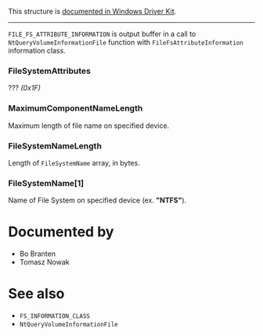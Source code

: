 This structure is [documented in Windows Driver Kit](https://learn.microsoft.com/en-us/windows-hardware/drivers/ddi/ntifs/ns-ntifs-_file_fs_attribute_information).

---

`FILE_FS_ATTRIBUTE_INFORMATION` is output buffer in a call to `NtQueryVolumeInformationFile` function with `FileFsAttributeInformation` information class.

### FileSystemAttributes

??? *(0x1F)*

### MaximumComponentNameLength

Maximum length of file name on specified device.

### FileSystemNameLength

Length of `FileSystemName` array, in bytes.

### FileSystemName[1]

Name of File System on specified device (ex. **"NTFS"**).

# Documented by

* Bo Branten
* Tomasz Nowak

# See also

* `FS_INFORMATION_CLASS`
* `NtQueryVolumeInformationFile`
